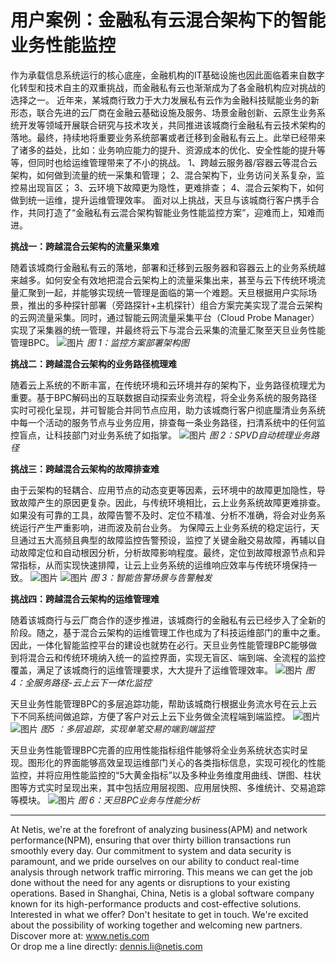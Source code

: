 # 用户案例：金融私有云混合架构下的智能业务性能监控

作为承载信息系统运行的核心底座，金融机构的IT基础设施也因此面临着来自数字化转型和技术自主的双重挑战，而金融私有云也渐渐成为了各金融机构应对挑战的选择之一。
近年来，某城商行致力于大力发展私有云作为金融科技赋能业务的新形态，联合先进的云厂商在金融云基础设施及服务、场景金融创新、云原生业务系统开发等领域开展联合研究与技术攻关，共同推进该城商行金融私有云技术架构的落地。最终，持续地将重要业务系统部署或者迁移到金融私有云上。此举已经带来了诸多的益处，比如：业务响应能力的提升、资源成本的优化、安全性能的提升等等，但同时也给运维管理带来了不小的挑战。
1、跨越云服务器/容器云等混合云架构，如何做到流量的统一采集和管理；
2、混合架构下，业务访问关系复杂，监控易出现盲区；
3、云环境下故障更为隐性，更难排查；
4、混合云架构下，如何做到统一运维，提升运维管理效率。
面对以上挑战，天旦与该城商行客户携手合作，共同打造了“金融私有云混合架构智能业务性能监控方案”，迎难而上，知难而进。

**挑战一：跨越混合云架构的流量采集难**

随着该城商行金融私有云的落地，部署和迁移到云服务器和容器云上的业务系统越来越多。如何安全有效地把混合云架构上的流量采集出来，甚至与云下传统环境流量汇聚到一起，并能够实现统一管理是面临的第一个难题。天旦根据用户实际场景，推出的多种探针部署（旁路探针+主机探针）组合方案完美实现了混合云架构的云网流量采集。同时，通过智能云网流量采集平台（Cloud Probe Manager）实现了采集器的统一管理，并最终将云下与混合云采集的流量汇聚至天旦业务性能管理BPC。
![图片](https://mmbiz.qpic.cn/mmbiz_jpg/o672k3fsicq3aiabrR0ibCBLmsV6iae9IV8eicSYpc2jHwmXaszCfF6HXqPXXba4nFMFro0zT1qjp3Vzjz9b6vuojuw/640?wx_fmt=jpeg&wxfrom=5&wx_lazy=1&wx_co=1)
*图 1：监控方案部署架构图*

**挑战二：跨越混合云架构的业务路径梳理难**

随着云上系统的不断丰富，在传统环境和云环境并存的架构下，业务路径梳理尤为重要。基于BPC解码出的互联数据自动探索业务流程，将全业务系统的服务路径实时可视化呈现，并可智能合并同节点应用，助力该城商行客户彻底厘清业务系统中每一个活动的服务节点与业务应用，排查每一条业务路径，扫清系统中的任何监控盲点，让科技部门对业务系统了如指掌。
![图片](https://mmbiz.qpic.cn/mmbiz_jpg/o672k3fsicq3aiabrR0ibCBLmsV6iae9IV8eOnrHmIC2n9WcbibYwPFRPQPZ96KHdQiahRjibd6tGibHPuYzUFLbjV6thQ/640?wx_fmt=jpeg&wxfrom=5&wx_lazy=1&wx_co=1)
*图 2：SPVD自动梳理业务路径*

**挑战三：跨越混合云架构的故障排查难**

由于云架构的轻耦合、应用节点的动态变更等因素，云环境中的故障更加隐性，导致故障产生的原因更复杂。因此，与传统环境相比，云上业务系统故障更难排查。如果没有可靠的工具，故障告警不及时、定位不精准、分析不准确，将会对业务系统运行产生严重影响，进而波及前台业务。
为保障云上业务系统的稳定运行，天旦通过五大高频且典型的故障监控告警预设，监控了关键金融交易故障，再辅以自动故障定位和自动根因分析，分析故障影响程度。最终，定位到故障根源节点和异常指标，从而实现快速排障，让云上业务系统的运维响应效率与传统环境保持一致。
![图片](https://mmbiz.qpic.cn/mmbiz_jpg/o672k3fsicq3aiabrR0ibCBLmsV6iae9IV8eZ07v3TGgWRswlTmhibicHKBdZia0OPxTMQxwHORfmGqvnMiahsTTYYJUuQ/640?wx_fmt=jpeg&wxfrom=5&wx_lazy=1&wx_co=1)
![图片](https://mmbiz.qpic.cn/mmbiz_jpg/o672k3fsicq3aiabrR0ibCBLmsV6iae9IV8ePCCCibQxF2DIvaTDHkIeTTBOTJs7MPO6BooPryicOAkZSsEcEYhXd1rw/640?wx_fmt=jpeg&wxfrom=5&wx_lazy=1&wx_co=1)
*图 3：智能告警场景与告警触发*

**挑战四：跨越混合云架构的运维管理难**

随着该城商行与云厂商合作的逐步推进，该城商行的金融私有云已经步入了全新的阶段。随之，基于混合云架构的运维管理工作也成为了科技运维部门的重中之重。因此，一体化智能监控平台的建设也就势在必行。天旦业务性能管理BPC能够做到将混合云和传统环境纳入统一的监控界面，实现无盲区、端到端、全流程的监控覆盖，满足了该城商行的运维管理要求，大大提升了运维管理效率。
![图片](https://mmbiz.qpic.cn/mmbiz_jpg/o672k3fsicq3aiabrR0ibCBLmsV6iae9IV8e7XjvzyrIL4l0ibJ9MQfBgGpdOMHve9iclMQvEicNURHvY5vx8kC9agXDg/640?wx_fmt=jpeg&wxfrom=5&wx_lazy=1&wx_co=1)
*图 4：全服务路径-云上云下一体化监控*

天旦业务性能管理BPC的多层追踪功能，帮助该城商行根据业务流水号在云上云下不同系统间做追踪，方便了客户对云上云下业务做全流程端到端监控。
![图片](https://mmbiz.qpic.cn/mmbiz_jpg/o672k3fsicq3aiabrR0ibCBLmsV6iae9IV8e2FTsia5XDYUnrfSlSbyrjmAibyuG1Dxa3Fp29w1nJXbcNoh5MAVTVVyw/640?wx_fmt=jpeg&wxfrom=5&wx_lazy=1&wx_co=1)
![图片](https://mmbiz.qpic.cn/mmbiz_jpg/o672k3fsicq3aiabrR0ibCBLmsV6iae9IV8e2FTsia5XDYUnrfSlSbyrjmAibyuG1Dxa3Fp29w1nJXbcNoh5MAVTVVyw/640?wx_fmt=jpeg&wxfrom=5&wx_lazy=1&wx_co=1)
*图5 ：多层追踪，实现单笔交易的端到端监控*

天旦业务性能管理BPC完善的应用性能指标组件能够将全业务系统状态实时呈现。图形化的界面能够高效呈现运维部门关心的各类指标信息，实现可视化的性能监控，并将应用性能监控的“5大黄金指标”以及多种业务维度用曲线、饼图、柱状图等方式实时呈现出来，其中包括应用层视图、应用层快照、多维统计、交易追踪等模块。
![图片](https://mmbiz.qpic.cn/mmbiz_jpg/o672k3fsicq3aiabrR0ibCBLmsV6iae9IV8e7mMSVibHAvuc6M4icWmYcK574PkxXfXL2ibric5mkAcF1AibM1RwWLV3HdA/640?wx_fmt=jpeg&wxfrom=5&wx_lazy=1&wx_co=1)
*图 6：天旦BPC业务与性能分析*

***
At Netis, we're at the forefront of analyzing business(APM) and network performance(NPM), ensuring that over thirty billion transactions run smoothly every day. Our commitment to system and data security is paramount, and we pride ourselves on our ability to conduct real-time analysis through network traffic mirroring. This means we can get the job done without the need for any agents or disruptions to your existing operations. Based in Shanghai, China, Netis is a global software company known for its high-performance products and cost-effective solutions. Interested in what we offer? Don't hesitate to get in touch. We're excited about the possibility of working together and welcoming new partners.  
Discover more at: www.netis.com  
Or drop me a line directly: dennis.li@netis.com

